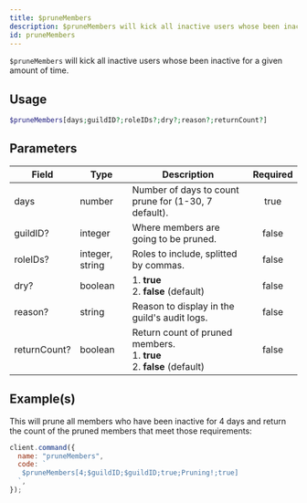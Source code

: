 ```yaml
---
title: $pruneMembers
description: $pruneMembers will kick all inactive users whose been inactive for a given amount of time.
id: pruneMembers
---
```


`$pruneMembers` will kick all inactive users whose been inactive for a given amount of time.

## Usage

```php
$pruneMembers[days;guildID?;roleIDs?;dry?;reason?;returnCount?]
```

## Parameters

| Field        | Type            | Description                                                                      | Required |
| ------------ | --------------- | -------------------------------------------------------------------------------- | :------: |
| days         | number          | Number of days to count prune for (1-30, 7 default).                             |   true   |
| guildID?     | integer         | Where members are going to be pruned.                                            |  false   |
| roleIDs?     | integer, string | Roles to include, splitted by commas.                                            |  false   |
| dry?         | boolean         | 1. **true** <br /> 2. **false** (default)                                        |  false   |
| reason?      | string          | Reason to display in the guild's audit logs.                                     |  false   |
| returnCount? | boolean         | Return count of pruned members. <br /> 1. **true** <br /> 2. **false** (default) |  false   |

## Example(s)

This will prune all members who have been inactive for 4 days and return the count of the pruned members that meet those
requirements:

```javascript
client.command({
  name: "pruneMembers",
  code: `
   $pruneMembers[4;$guildID;$guildID;true;Pruning!;true]
  `,
});
```
